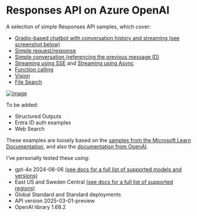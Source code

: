 # Responses API on Azure OpenAI
A selection of simple Responses API samples, which cover:

- [Gradio-based chatbot with conversation history and streaming (see screenshot below)](responses-conversation-stream-gradio.py)
- [Simple request/response](responses-basic-aoai.py)
- [Simple conversation (referencing the previous message ID)](responses-conversation-aoai.py)
- [Streaming using SSE](responses-stream-sse-aoai.py) and [Streaming using Async](responses-stream-async-aoai.py)
- [Function calling](responses-function-weather-aoai.py)
- [Vision](responses-image-aoai.py)
- [File Search](responses-filesearch-aoai.py)

[![image](https://github.com/user-attachments/assets/1240305f-5261-427e-8c5a-80286b23ef01)](responses-conversation-stream-gradio.py)

To be added:

- Structured Outputs
- Entra ID auth examples
- Web Search

These examples are loosely based on the [samples from the Microsoft Learn Documentation](https://learn.microsoft.com/azure/ai-services/openai/how-to/responses), and also the [documentation from OpenAI](https://platform.openai.com/docs/api-reference/responses/create).

I've personally tested these using:

- gpt-4o 2024-08-06 [(see docs for a full list of supported models and versions)](https://learn.microsoft.com/azure/ai-services/openai/how-to/responses?tabs=python-secure#model-support)
- East US and Sweden Central [(see docs for a full list of supported regions)](https://learn.microsoft.com/azure/ai-services/openai/how-to/responses?tabs=python-secure#region-availability)
- Global Standard and Standard deployments
- API version 2025-03-01-preview
- OpenAI library 1.68.2
